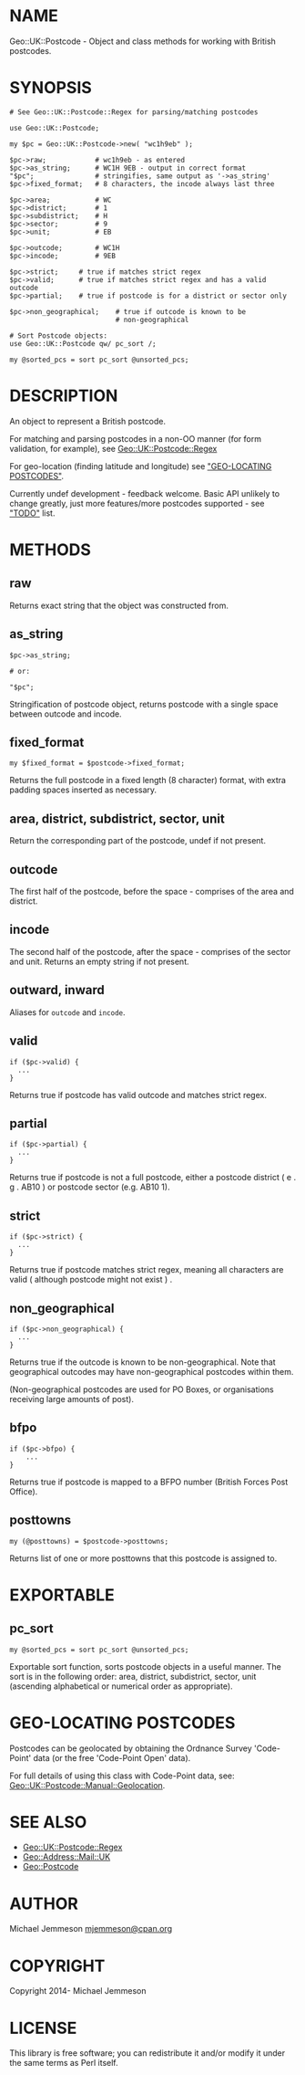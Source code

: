 # NAME

Geo::UK::Postcode - Object and class methods for working with British postcodes.

# SYNOPSIS

    # See Geo::UK::Postcode::Regex for parsing/matching postcodes

    use Geo::UK::Postcode;

    my $pc = Geo::UK::Postcode->new( "wc1h9eb" );

    $pc->raw;            # wc1h9eb - as entered
    $pc->as_string;      # WC1H 9EB - output in correct format
    "$pc";               # stringifies, same output as '->as_string'
    $pc->fixed_format;   # 8 characters, the incode always last three

    $pc->area;           # WC
    $pc->district;       # 1
    $pc->subdistrict;    # H
    $pc->sector;         # 9
    $pc->unit;           # EB

    $pc->outcode;        # WC1H
    $pc->incode;         # 9EB

    $pc->strict;     # true if matches strict regex
    $pc->valid;      # true if matches strict regex and has a valid outcode
    $pc->partial;    # true if postcode is for a district or sector only

    $pc->non_geographical;    # true if outcode is known to be
                              # non-geographical

    # Sort Postcode objects:
    use Geo::UK::Postcode qw/ pc_sort /;

    my @sorted_pcs = sort pc_sort @unsorted_pcs;

# DESCRIPTION

An object to represent a British postcode.

For matching and parsing postcodes in a non-OO manner (for form validation, for
example), see [Geo::UK::Postcode::Regex](https://metacpan.org/pod/Geo::UK::Postcode::Regex)

For geo-location (finding latitude and longitude) see
["GEO-LOCATING POSTCODES"](#geo-locating-postcodes).

Currently undef development - feedback welcome. Basic API unlikely to change
greatly, just more features/more postcodes supported - see ["TODO"](#todo) list.

# METHODS

## raw

Returns exact string that the object was constructed from.

## as\_string

    $pc->as_string;

    # or:

    "$pc";

Stringification of postcode object, returns postcode with a single space
between outcode and incode.

## fixed\_format

    my $fixed_format = $postcode->fixed_format;

Returns the full postcode in a fixed length (8 character) format, with extra
padding spaces inserted as necessary.

## area, district, subdistrict, sector, unit

Return the corresponding part of the postcode, undef if not present.

## outcode

The first half of the postcode, before the space - comprises of the area and
district.

## incode

The second half of the postcode, after the space - comprises of the sector
and unit. Returns an empty string if not present.

## outward, inward

Aliases for `outcode` and `incode`.

## valid

    if ($pc->valid) {
      ...
    }

Returns true if postcode has valid outcode and matches strict regex.

## partial

    if ($pc->partial) {
      ...
    }

Returns true if postcode is not a full postcode, either a postcode district
( e . g . AB10 )
or postcode sector (e.g. AB10 1).

## strict

    if ($pc->strict) {
      ...
    }

Returns true if postcode matches strict regex, meaning all characters are valid
( although postcode might not exist ) .

## non\_geographical

    if ($pc->non_geographical) {
      ...
    }

Returns true if the outcode is known to be non-geographical. Note that
geographical outcodes may have non-geographical postcodes within them.

(Non-geographical postcodes are used for PO Boxes, or organisations
receiving large amounts of post).

## bfpo

    if ($pc->bfpo) {
        ...
    }

Returns true if postcode is mapped to a BFPO number (British Forces Post
Office).

## posttowns

    my (@posttowns) = $postcode->posttowns;

Returns list of one or more posttowns that this postcode is assigned to.

# EXPORTABLE

## pc\_sort

    my @sorted_pcs = sort pc_sort @unsorted_pcs;

Exportable sort function, sorts postcode objects in a useful manner. The
sort is in the following order: area, district, subdistrict, sector, unit
(ascending alphabetical or numerical order as appropriate).

# GEO-LOCATING POSTCODES

Postcodes can be geolocated by obtaining the Ordnance Survey 'Code-Point' data
(or the free 'Code-Point Open' data).

For full details of using this class with Code-Point data, see:
[Geo::UK::Postcode::Manual::Geolocation](https://metacpan.org/pod/Geo::UK::Postcode::Manual::Geolocation).

# SEE ALSO

- [Geo::UK::Postcode::Regex](https://metacpan.org/pod/Geo::UK::Postcode::Regex)
- [Geo::Address::Mail::UK](https://metacpan.org/pod/Geo::Address::Mail::UK)
- [Geo::Postcode](https://metacpan.org/pod/Geo::Postcode)

# AUTHOR

Michael Jemmeson <mjemmeson@cpan.org>

# COPYRIGHT

Copyright 2014- Michael Jemmeson

# LICENSE

This library is free software; you can redistribute it and/or modify
it under the same terms as Perl itself.
